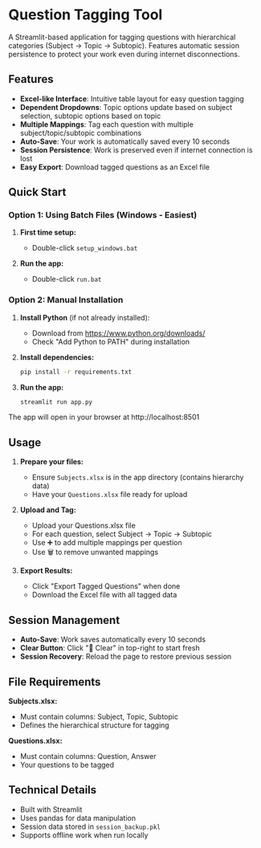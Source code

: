 # Question Tagging Tool

A Streamlit-based application for tagging questions with hierarchical categories (Subject → Topic → Subtopic). Features automatic session persistence to protect your work even during internet disconnections.

## Features

- **Excel-like Interface**: Intuitive table layout for easy question tagging
- **Dependent Dropdowns**: Topic options update based on subject selection, subtopic options based on topic
- **Multiple Mappings**: Tag each question with multiple subject/topic/subtopic combinations
- **Auto-Save**: Your work is automatically saved every 10 seconds
- **Session Persistence**: Work is preserved even if internet connection is lost
- **Easy Export**: Download tagged questions as an Excel file

## Quick Start

### Option 1: Using Batch Files (Windows - Easiest)

1. **First time setup:**
   - Double-click `setup_windows.bat`

2. **Run the app:**
   - Double-click `run.bat`

### Option 2: Manual Installation

1. **Install Python** (if not already installed):
   - Download from https://www.python.org/downloads/
   - Check "Add Python to PATH" during installation

2. **Install dependencies:**
   ```bash
   pip install -r requirements.txt
   ```

3. **Run the app:**
   ```bash
   streamlit run app.py
   ```

The app will open in your browser at http://localhost:8501

## Usage

1. **Prepare your files:**
   - Ensure `Subjects.xlsx` is in the app directory (contains hierarchy data)
   - Have your `Questions.xlsx` file ready for upload

2. **Upload and Tag:**
   - Upload your Questions.xlsx file
   - For each question, select Subject → Topic → Subtopic
   - Use ➕ to add multiple mappings per question
   - Use 🗑️ to remove unwanted mappings

3. **Export Results:**
   - Click "Export Tagged Questions" when done
   - Download the Excel file with all tagged data

## Session Management

- **Auto-Save**: Work saves automatically every 10 seconds
- **Clear Button**: Click "🔄 Clear" in top-right to start fresh
- **Session Recovery**: Reload the page to restore previous session

## File Requirements

**Subjects.xlsx:**
- Must contain columns: Subject, Topic, Subtopic
- Defines the hierarchical structure for tagging

**Questions.xlsx:**
- Must contain columns: Question, Answer
- Your questions to be tagged

## Technical Details

- Built with Streamlit
- Uses pandas for data manipulation
- Session data stored in `session_backup.pkl`
- Supports offline work when run locally